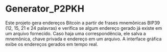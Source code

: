 # Generator_P2PKH
Este projeto gera endereços Bitcoin a partir de frases mnemônicas BIP39 (12, 15, 21 e 24 palavras) e verifica se algum endereço gerado já existe em um arquivo fornecido. Caso haja uma correspondência, ele salva a mnemônica, chave privada e endereço em um arquivo. A interface gráfica exibe os endereços gerados em tempo real.
